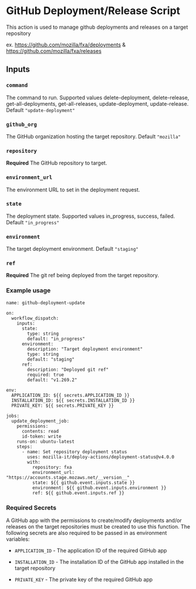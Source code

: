 # GitHub Deployment/Release Script

This action is used to manage github deployments and releases on a target repository

ex. https://github.com/mozilla/fxa/deployments & https://github.com/mozilla/fxa/releases

## Inputs

### `command`

The command to run. Supported values delete-deployment, delete-release, get-all-deployments, get-all-releases, update-deployment, update-release. Default `"update-deployment"`

### `github_org`

The GitHub organization hosting the target repository. Default `"mozilla"`

### `repository`

**Required** The GitHub repository to target.

### `environment_url`

The environment URL to set in the deployment request. 

### `state`

The deployment state. Supported values in_progress, success, failed. Default `"in_progress"`

### `environment`

The target deployment environment. Default `"staging"`

### `ref`

**Required** The git ref being deployed from the target repository.

### Example usage
```
name: github-deployment-update

on:
  workflow_dispatch:
    inputs:
      state:
        type: string
        default: "in_progress"
      environment:
        description: "Target deployment environment"
        type: string
        default: "staging"
      ref: 
        description: "Deployed git ref"
        required: true
        default: "v1.269.2"

env:
  APPLICATION_ID: ${{ secrets.APPLICATION_ID }}
  INSTALLATION_ID: ${{ secrets.INSTALLATION_ID }}
  PRIVATE_KEY: ${{ secrets.PRIVATE_KEY }}

jobs:
  update_deployment_job:
    permissions:
      contents: read
      id-token: write
    runs-on: ubuntu-latest
    steps:
      - name: Set repository deployment status
        uses: mozilla-it/deploy-actions/deployment-status@v4.0.0
        with:
          repository: fxa
          environment_url: "https://accounts.stage.mozaws.net/__version__"
          state: ${{ github.event.inputs.state }}
          environment: ${{ github.event.inputs.environment }}
          ref: ${{ github.event.inputs.ref }}
```


### Required Secrets

A GitHub app with the permissions to create/modify deployments and/or releases on the target repositories must be created to use this function. The following secrets are also required to be passed in as environment variables:

- `APPLICATION_ID` - The application ID of the required GitHub app

- `INSTALLATION_ID` - The installation ID of the GitHub app installed in the target repository

- `PRIVATE_KEY` - The private key of the required GitHub app